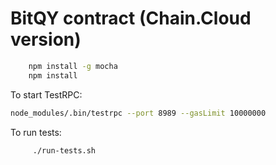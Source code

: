 # BitQY contract (Chain.Cloud version)

```bash
    npm install -g mocha
    npm install
```

To start TestRPC:
```bash
node_modules/.bin/testrpc --port 8989 --gasLimit 10000000
```

To run tests:

```bash
     ./run-tests.sh
```

